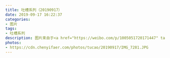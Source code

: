 ```yaml
---
title: 吐槽系列（20190917）
date: 2019-09-17 16:22:37
categories:
- 图片
tags:
- 吐槽系列
description: 图片来自于<a href="https://weibo.com/p/1005051720171447" target="_blank">quanmmmmm</a><br/> “这个广告词配上图案，感觉像恒温慢慢炖🐱……” ​​​​​​ ​​​
photos: 
- https://cdn.chenyifaer.com/photos/tucao/20190917/IMG_7281.JPG
---
```

